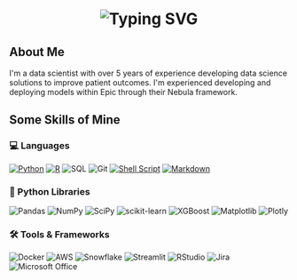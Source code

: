 <div align="center">
    <h1>
        <img src="https://readme-typing-svg.herokuapp.com?font=Jetbrains+mono&size=40&duration=3000&color=33FF33&center=true&vCenter=true&width=435&lines=Hi!;+I'm+Amanda+:);Welcome!;" alt="Typing SVG"/>
    </h1>
</div>

## About Me

I'm a data scientist with over 5 years of experience developing data science solutions to improve patient outcomes. I'm experienced developing and deploying models within Epic through their Nebula framework.

## Some Skills of Mine

### 💻 Languages

[![Python](https://img.shields.io/badge/Python-3776AB?logo=python&logoColor=fff)](#) [![R](https://img.shields.io/badge/R-%23276DC3.svg?logo=r&logoColor=white)](#) ![SQL](https://img.shields.io/badge/SQL-4479A1.svg?style=flat&logoColor=white) ![Git](https://img.shields.io/badge/-Git-05122A?style=flat&logo=git) [![Shell Script](https://img.shields.io/badge/Shell_Script-121011?style=flat&logo=gnu-bash&logoColor=white)](#) 
[![Markdown](https://img.shields.io/badge/Markdown-%23000000.svg?logo=markdown&logoColor=white)](#)

### 🐍 Python Libraries

![Pandas](https://img.shields.io/badge/-Pandas-%23150458.svg?style=flat&logo=pandas&logoColor=white) ![NumPy](https://img.shields.io/badge/-NumPy-%23013243.svg?style=flat&logo=numpy&logoColor=white) ![SciPy](https://img.shields.io/badge/-SciPy-%230C55A5.svg?style=flat&logo=scipy) ![scikit-learn](https://img.shields.io/badge/-scikit--learn-%23F7931E.svg?style=flat&logo=scikit-learn&logoColor=white) ![XGBoost](https://img.shields.io/badge/-XGBoost-05122A?style=flat&logo=xgboost) ![Matplotlib](https://img.shields.io/badge/Matplotlib-%23ffffff.svg?style=flat&logo=Matplotlib&logoColor=black) ![Plotly](https://img.shields.io/badge/-Plotly-%233F4F75.svg?style=flat&logo=plotly&logoColor=white)

### 🛠️ Tools & Frameworks

![Docker](https://img.shields.io/badge/Docker-2496ED?style=flat&logo=docker&logoColor=fff) ![AWS](https://img.shields.io/badge/Amazon_AWS-232F3E?style=flat&logo=amazon-web-services&logoColor=white) ![Snowflake](https://img.shields.io/badge/Snowflake-%2329B5E8.svg?style=flat&logo=snowflake&logoColor=white) ![Streamlit](https://img.shields.io/badge/Streamlit-%23FE4B4B.svg?style=flat&logo=streamlit&logoColor=white) ![RStudio](https://img.shields.io/badge/-RStudio-05122A?style=flat&logo=rstudio) ![Jira](https://img.shields.io/badge/Jira-%230A0FFF.svg?style=flat&logo=jira&logoColor=white) ![Microsoft Office](https://img.shields.io/badge/Microsoft_Office-D83B01?style=flat&logo=microsoft-office&logoColor=white)
